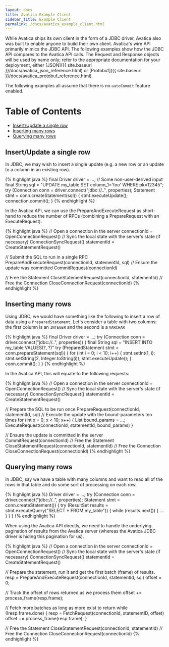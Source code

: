 ```yaml
---
layout: docs
title: Avatica Example Client
sidebar_title: Example Client
permalink: /docs/avatica_example_client.html
---
```


<!--
{% comment %}
Licensed to the Apache Software Foundation (ASF) under one or more
contributor license agreements.  See the NOTICE file distributed with
this work for additional information regarding copyright ownership.
The ASF licenses this file to you under the Apache License, Version 2.0
(the "License"); you may not use this file except in compliance with
the License.  You may obtain a copy of the License at

http://www.apache.org/licenses/LICENSE-2.0

Unless required by applicable law or agreed to in writing, software
distributed under the License is distributed on an "AS IS" BASIS,
WITHOUT WARRANTIES OR CONDITIONS OF ANY KIND, either express or implied.
See the License for the specific language governing permissions and
limitations under the License.
{% endcomment %}
-->

While Avatica ships its own client in the form of a JDBC driver, Avatica also
was built to enable anyone to build their own client. Avatica's wire API primarily mimics
the JDBC API. The following examples show how the JDBC API compares to the Avatica
API calls. The Request and Response objects will be used by name only; refer to the
appropriate documentation for your deployment, either [JSON]({{ site.baseurl }}/docs/avatica_json_reference.html)
or [Protobuf]({{ site.baseurl }}/docs/avatica_protobuf_reference.html).

The following examples all assume that there is no `autoCommit` feature enabled.

# Table of Contents

<ul>
  <li><a href="#insertupdate-a-single-row">Insert/Update a single row</a></li>
  <li><a href="#inserting-many-rows">Inserting many rows</a></li>
  <li><a href="#querying-many-rows">Querying many rows</a></li>
</ul>

## Insert/Update a single row

In JDBC, we may wish to insert a single update (e.g. a new row or an update to
a column in an existing row).

{% highlight java %}
final Driver driver = ...;
// Some non-user-derived input
final String sql = "UPDATE my_table SET column_1='foo' WHERE pk=12345";
try (Connection conn = driver.connect("jdbc://..", properties);
     Statement stmt = conn.createStatement(sql)) {
  stmt.executeUpdate();
  connection.commit();
}
{% endhighlight %}

In the Avatica API, we can use the PrepareAndExecuteRequest as short-hand
to reduce the number of RPCs (combining a PrepareRequest with an ExecuteRequest):

{% highlight java %}
// Open a connection in the server
connectionId = OpenConnectionRequest()
// Sync the local state with the server's state (if necessary)
ConnectionSyncRequest()
statementId = CreateStatementRequest()

// Submit the SQL to run in a single RPC
PrepareAndExecuteRequest(connectionId, statementId, sql)
// Ensure the update was committed
CommitRequest(connectionId)

// Free the Statement
CloseStatementRequest(connectionId, statementId)
// Free the Connection
CloseConnectionRequest(connectionId)
{% endhighlight %}

## Inserting many rows

Using JDBC, we would have something like the following to insert a row of data
using a `PreparedStatement`. Let's consider a table with two columns: the first
column is an `INTEGER` and the second is a `VARCHAR`

{% highlight java %}
final Driver driver = ...;
try (Connection conn = driver.connect("jdbc://..", properties)) {
  final String sql = "INSERT INTO my_table VALUES(?, ?)"
  try (PreparedStatement stmt = conn.prepareStatement(sql)) {
    for (int i = 0; i < 10; i++) {
      stmt.setInt(1, i);
      stmt.setString(2, Integer.toString(i));
      stmt.executeUpdate();
    }
    conn.commit();
  }
}
{% endhighlight %}

In the Avatica API, this will equate to the following requests:

{% highlight java %}
// Open a connection in the server
connectionId = OpenConnectionRequest()
// Sync the local state with the server's state (if necessary)
ConnectionSyncRequest()
statementId = CreateStatementRequest()

// Prepare the SQL to be run once
PrepareRequest(connectionId, statementId, sql)
// Execute the update with the bound-parameters ten times
for (int x = 0; x < 10; x++) {
  List bound_params = ...;
  ExecuteRequest(connectionId, statementId, bound_params)
}

// Ensure the update is committed in the server
CommitRequest(connectionId)
// Free the Statement
CloseStatementRequest(connectionId, statementId)
// Free the Connection
CloseConnectionRequest(connectionId)
{% endhighlight %}

## Querying many rows

In JDBC, say we have a table with many columns and want to read all of the
rows in that table and do some sort of processing on each row.

{% highlight java %}
Driver driver = ...;
try (Connection conn = driver.connect("jdbc://..", properties);
     Statement stmt = conn.createStatement()) {
  try (ResultSet results = stmt.executeQuery("SELECT * FROM my_table")) {
    while (results.next()) {
      ...
    }
  }
}
{% endhighlight %}

When using the Avatica API directly, we need to handle the underlying pagination
of results from the Avatica server (whereas the Avatica JDBC driver is hiding
this pagination for us).

{% highlight java %}
// Open a connection in the server
connectionId = OpenConnectionRequest()
// Sync the local state with the server's state (if necessary)
ConnectionSyncRequest()
statementId = CreateStatementRequest()

// Prepare the statement, run it and get the first batch (frame) of results.
resp = PrepareAndExecuteRequest(connectionId, statementId, sql)
offset = 0;

// Track the offset of rows returned as we process them
offset += process_frame(resp.frame);

// Fetch more batches as long as more exist to return
while (!resp.frame.done) {
  resp = FetchRequest(connectionId, statementID, offset)
  offset += process_frame(resp.frame);
}

// Free the Statement
CloseStatementRequest(connectionId, statementId)
// Free the Connection
CloseConnectionRequest(connectionId)
{% endhighlight %}

